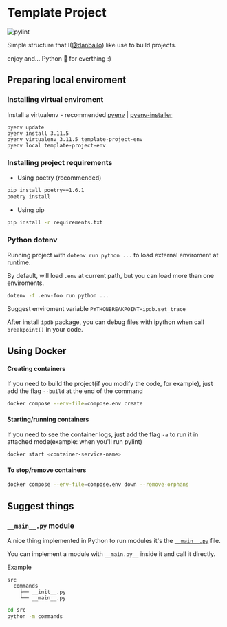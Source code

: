 # Template Project

![pylint](https://img.shields.io/badge/pylint-8.10-yellow?logo=python&logoColor=white)

Simple structure that I([@danbailo](https://github.com/danbailo)) like use to build projects.

enjoy and... Python 🐍 for everthing :)

## Preparing local enviroment

### Installing virtual enviroment

Install a virtualenv - recommended [pyenv](https://github.com/pyenv/pyenv) | [pyenv-installer](https://github.com/pyenv/pyenv-installer)

```
pyenv update
pyenv install 3.11.5
pyenv virtualenv 3.11.5 template-project-env
pyenv local template-project-env
```

### Installing project requirements

- Using poetry (recommended)

```bash
pip install poetry==1.6.1
poetry install
```

- Using pip

```bash
pip install -r requirements.txt
```


### Python dotenv

Running project with `dotenv run python ...` to load external enviroment at runtime.

By default, will load `.env` at current path, but you can load more than one enviroments.

```bash
dotenv -f .env-foo run python ...
```

Suggest enviroment variable `PYTHONBREAKPOINT=ipdb.set_trace`

After install `ipdb` package, you can debug files with ipython when call `breakpoint()` in your code.


## Using Docker

#### Creating containers

If you need to build the project(if you modify the code, for example), just add the flag `--build` at the end of the command
```bash
docker compose --env-file=compose.env create
```

#### Starting/running containers

If you need to see the container logs, just add the flag `-a` to run it in attached mode(example: when you'll run pylint)

```bash
docker start <container-service-name>
```

#### To stop/remove containers

```bash
docker compose --env-file=compose.env down --remove-orphans
```

## Suggest things

### `__main__.py` module

A nice thing implemented in Python to run modules it's the [`__main__.py`](https://docs.python.org/3/library/__main__.html#main-py-in-python-packages) file.

You can implement a module with `__main.py__` inside it and call it directly.

Example

```
src
  commands
    ├── __init__.py
    └── __main__.py
```


```bash
cd src
python -m commands
```